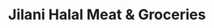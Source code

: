 ---
title: "Jilani Halal Meat & Groceries"
url: /ilford/jilani-halal-meat-and-groceries/
shop: butcher
---